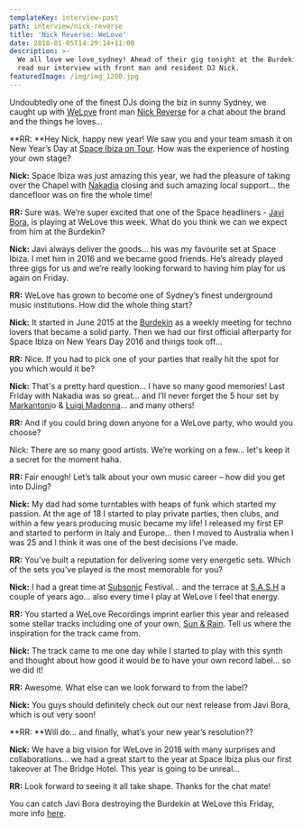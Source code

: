 ```yaml
---
templateKey: interview-post
path: interview/nick-reverse
title: 'Nick Reverse: WeLove'
date: 2018-01-05T14:29:14+11:00
description: >-
  We all love we love_sydney! Ahead of their gig tonight at the Burdekin hotel
  read our interview with front man and resident DJ Nick.
featuredImage: /img/img_1200.jpg
---
```

Undoubtedly one of the finest DJs doing the biz in sunny Sydney, we caught up with [WeLove](https://www.facebook.com/welovesydneyunderground/) front man [Nick Reverse](https://www.facebook.com/nickreverse/) for a chat about the brand and the things he loves...

**RR: **Hey Nick, happy new year! We saw you and your team smash it on New Year’s Day at [Space Ibiza on Tour](https://www.facebook.com/events/163826680868206/). How was the experience of hosting your own stage?

**Nick:** Space Ibiza was just amazing this year, we had the pleasure of taking over the Chapel with [Nakadia](https://www.facebook.com/djnakadia/) closing and such amazing local support... the dancefloor was on fire the whole time!

**RR:** Sure was. We’re super excited that one of the Space headliners - [Javi Bora](https://www.facebook.com/javiboramusic/), is playing at WeLove this week. What do you think we can we expect from him at the Burdekin? 

**Nick:** Javi always deliver the goods... his was my favourite set at Space Ibiza. I met him in 2016 and we became good friends. He’s already played three gigs for us and we’re really looking forward to having him play for us again on Friday.

**RR:** WeLove has grown to become one of Sydney’s finest underground music institutions. How did the whole thing start?

**Nick:** It started in June 2015 at the [Burdekin](https://www.facebook.com/BurdekinHotel/) as a weekly meeting for techno lovers that became a solid party. Then we had our first official afterparty for Space Ibiza on New Years Day 2016 and things took off…

**RR:** Nice. If you had to pick one of your parties that really hit the spot for you which would it be?

**Nick:**  That's a pretty hard question... I have so many good memories! Last Friday with Nakadia was so great… and I’ll never forget the 5 hour set by [Markantoni](https://www.facebook.com/djmarkantonio/)o & [Luigi Madonna](https://www.facebook.com/LuigiMadonnaBeat/)… and many others!

**RR:** And if you could bring down anyone for a WeLove party, who would you choose?

Nick: There are so many good artists. We’re working on a few… let's keep it a secret for the moment haha.

**RR:** Fair enough! Let’s talk about your own music career – how did you get into DJing? 

**Nick:** My dad had some turntables with heaps of funk which started my passion. At the age of 18 I started to play private parties, then clubs, and within a few years producing music became my life! I released my first EP and started to perform in Italy and Europe... then I moved to Australia when I was 25 and I think it was one of the best decisions I’ve made.

**RR:** You’ve built a reputation for delivering some very energetic sets. Which of the sets you’ve played is the most memorable for you?

**Nick:** I had a great time at [Subsonic](https://www.facebook.com/subsonicmusic/) Festival… and the terrace at [S.A.S.H](https://www.facebook.com/sashsundays/) a couple of years ago… also every time I play at WeLove I feel that energy.

**RR:** You started a WeLove Recordings imprint earlier this year and released some stellar tracks including one of your own, [Sun & Rain](https://l.facebook.com/l.php?u=https%3A%2F%2Fwww.beatport.com%2Frelease%2Fsun-and-rain%2F1971225&h=ATM-yj0WWnDsT7uAXRmzkeLF9kZt4w3BqP_7-O6_3QkyTbC7GPbi6722MJQLhK8agOr-0O-FceeopDTpjaVUJ40sH3gG0FkR9up9G5Xed5DForMyWBenqbkF). Tell us where the inspiration for the track came from.

**Nick:** The track came to me one day while I started to play with this synth and thought about how good it would be to have your own record label… so we did it!

**RR:** Awesome. What else can we look forward to from the label?

**Nick:** You guys should definitely check out our next release from Javi Bora, which is out very soon!

**RR: **Will do… and finally, what’s your new year’s resolution??

**Nick:** We have a big vision for WeLove in 2018 with many surprises and collaborations… we had a great start to the year at Space Ibiza plus our first takeover at The Bridge Hotel. This year is going to be unreal…

**RR:** Look forward to seeing it all take shape. Thanks for the chat mate!

You can catch Javi Bora destroying the Burdekin at WeLove this Friday, more info [here](https://www.facebook.com/events/379405932506439/).
